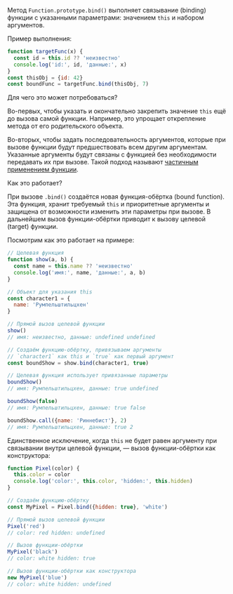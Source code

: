 Метод `Function.prototype.bind()` выполняет связывание (binding) функции с указанными параметрами: значением `this` и набором аргументов.

Пример выполнения:

```js
function targetFunc(x) {
  const id = this.id ?? 'неизвестно'
  console.log('id:', id, 'данные:', x)
}
const thisObj = {id: 42}
const boundFunc = targetFunc.bind(thisObj, 7)
```

Для чего это может потребоваться?

Во-первых, чтобы указать и окончательно закрепить значение `this` ещё до вызова самой функции. Например, это упрощает открепление метода от его родительского объекта.

Во-вторых, чтобы задать последовательность аргументов, которые при вызове функции будут предшествовать всем другим аргументам. Указанные аргументы будут связаны с функцией без необходимости передавать их при вызове. Такой подход называют [частичным применением функции](/tools/fp/#chastichnoe-primenenie).

Как это работает?

При вызове `.bind()` создаётся новая функция-обёртка (bound function). Эта функция, хранит требуемый `this` и приоритетные аргументы и защищена от возможности изменить эти параметры при вызове. В дальнейшем вызов функции-обёртки приводит к вызову целевой (target) функции.

Посмотрим как это работает на примере:

```js
// Целевая функция
function show(a, b) {
  const name = this.name ?? 'неизвестно'
  console.log('имя:', name, 'данные:', a, b)
}

// Объект для указания this
const character1 = {
  name: 'Pумпельштильцхен'
}

// Прямой вызов целевой функции
show()
// имя: неизвестно, данные: undefined undefined

// Создаём функцию-обёртку, привязываем аргументы
// `character1` как this и `true` как первый аргумент
const boundShow = show.bind(character1, true)

// Целевая функция использует привязанные параметры
boundShow()
// имя: Pумпельштильцхен, данные: true undefined

boundShow(false)
// имя: Pумпельштильцхен, данные: true false

boundShow.call({name: 'Риннебист'}, 2)
// имя: Pумпельштильцхен, данные: true 2
```

Единственное исключение, когда `this` не будет равен аргументу при связывании внутри целевой функции, — вызов функции-обёртки как конструктора:

```js
function Pixel(color) {
  this.color = color
  console.log('color:', this.color, 'hidden:', this.hidden)
}

// Создаём функцию-обёртку
const MyPixel = Pixel.bind({hidden: true}, 'white')

// Прямой вызов целевой функции
Pixel('red')
// color: red hidden: undefined

// Вызов функции-обёртки
MyPixel('black')
// color: white hidden: true

// Вызов функции-обёртки как конструктора
new MyPixel('blue')
// color: white hidden: undefined
```
